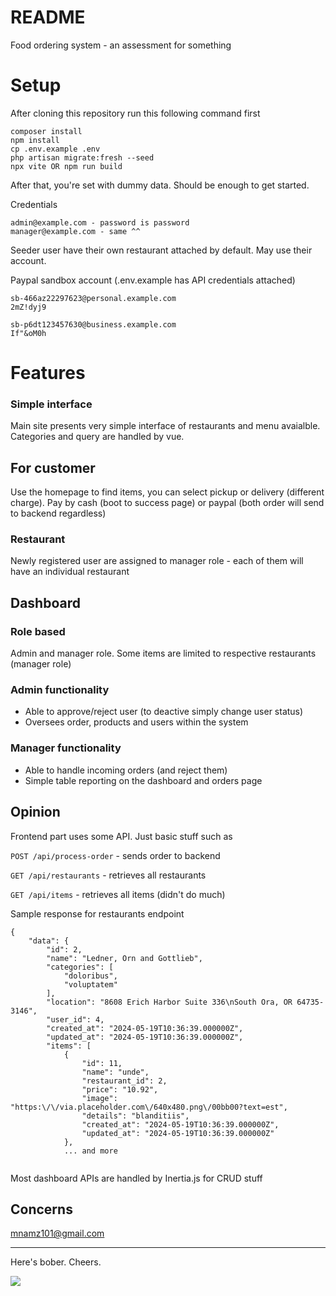 # README #

Food ordering system - an assessment for something

# Setup
After cloning this repository run this following command first

```
composer install
npm install
cp .env.example .env
php artisan migrate:fresh --seed
npx vite OR npm run build 
``` 

After that, you're set with dummy data. Should be enough to get started.

Credentials
```
admin@example.com - password is password
manager@example.com - same ^^
```

Seeder user have their own restaurant attached by default. May use their account.

Paypal sandbox account (.env.example has API credentials attached)

```
sb-466az22297623@personal.example.com
2mZ!dyj9
```
```
sb-p6dt123457630@business.example.com
If"&oM0h
```
# Features

### Simple interface
Main site presents very simple interface of restaurants and menu avaialble. Categories and query are handled by vue.

## For customer
Use the homepage to find items, you can select pickup or delivery (different charge). Pay by cash (boot to success page) or paypal (both order will send to backend regardless)

### Restaurant
Newly registered user are assigned to manager role - each of them will have an individual restaurant

## Dashboard 

### Role based
Admin and manager role. Some items are limited to respective restaurants (manager role)

### Admin functionality
- Able to approve/reject user (to deactive simply change user status)
- Oversees order, products and users within the system

### Manager functionality
- Able to handle incoming orders (and reject them)
- Simple table reporting on the dashboard and orders page

## Opinion
Frontend part uses some API. Just basic stuff such as

`POST /api/process-order` - sends order to backend

`GET /api/restaurants` - retrieves all restaurants

`GET /api/items` - retrieves all items (didn't do much)

Sample response for restaurants endpoint
```
{
	"data": {
		"id": 2,
		"name": "Ledner, Orn and Gottlieb",
		"categories": [
			"doloribus",
			"voluptatem"
		],
		"location": "8608 Erich Harbor Suite 336\nSouth Ora, OR 64735-3146",
		"user_id": 4,
		"created_at": "2024-05-19T10:36:39.000000Z",
		"updated_at": "2024-05-19T10:36:39.000000Z",
		"items": [
			{
				"id": 11,
				"name": "unde",
				"restaurant_id": 2,
				"price": "10.92",
				"image": "https:\/\/via.placeholder.com\/640x480.png\/00bb00?text=est",
				"details": "blanditiis",
				"created_at": "2024-05-19T10:36:39.000000Z",
				"updated_at": "2024-05-19T10:36:39.000000Z"
			},
            ... and more
            
```
Most dashboard APIs are handled by Inertia.js for CRUD stuff

## Concerns

mnamz101@gmail.com

____
Here's bober. Cheers.

![](https://media1.tenor.com/m/fF4sTbrZvnsAAAAd/bober-kurwa.gif)


